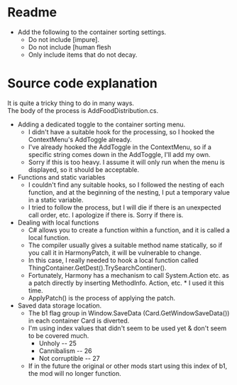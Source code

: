 # Readme
* Add the following to the container sorting settings.
  * Do not include [impure].
  * Do not include [human flesh
  * Only include items that do not decay.

# Source code explanation

It is quite a tricky thing to do in many ways.  
The body of the process is AddFoodDistribution.cs.  

* Adding a dedicated toggle to the container sorting menu.
  * I didn't have a suitable hook for the processing, so I hooked the ContextMenu's AddToggle already.
  * I've already hooked the AddToggle in the ContextMenu, so if a specific string comes down in the AddToggle, I'll add my own.
  * Sorry if this is too heavy. I assume it will only run when the menu is displayed, so it should be acceptable. 
* Functions and static variables
  * I couldn't find any suitable hooks, so I followed the nesting of each function, and at the beginning of the nesting, I put a temporary value in a static variable.
  * I tried to follow the process, but I will die if there is an unexpected call order, etc. I apologize if there is. Sorry if there is.
* Dealing with local functions
  * C# allows you to create a function within a function, and it is called a local function.
  * The compiler usually gives a suitable method name statically, so if you call it in HarmonyPatch, it will be vulnerable to change.
  * In this case, I really needed to hook a local function called ThingContainer.GetDest().TrySearchContiner().
  * Fortunately, Harmony has a mechanism to call System.Action etc. as a patch directly by inserting MethodInfo.
  Action, etc. * I used it this time.
  * ApplyPatch() is the process of applying the patch.
* Saved data storage location.
  * The b1 flag group in Window.SaveData (Card.GetWindowSaveData()) in each container Card is diverted.
  * I'm using index values that didn't seem to be used yet & don't seem to be covered much.
    * Unholy -- 25
    * Cannibalism -- 26
    * Not corruptible -- 27
  * If in the future the original or other mods start using this index of b1, the mod will no longer function.
